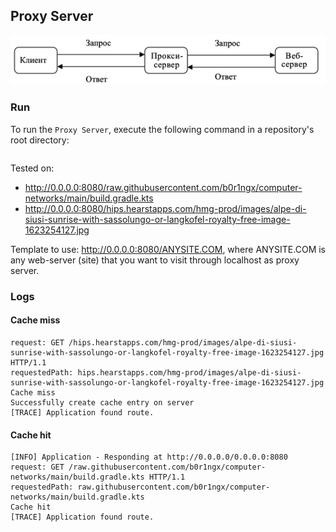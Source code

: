 ## Proxy Server

![Proxy Server Architecture](architecture.png)

### Run

To run the `Proxy Server`, execute the following command in a repository's root directory:

```

```

Tested on:

- http://0.0.0.0:8080/raw.githubusercontent.com/b0r1ngx/computer-networks/main/build.gradle.kts
- http://0.0.0.0:8080/hips.hearstapps.com/hmg-prod/images/alpe-di-siusi-sunrise-with-sassolungo-or-langkofel-royalty-free-image-1623254127.jpg

Template to use: http://0.0.0.0:8080/ANYSITE.COM, where ANYSITE.COM is any web-server (site) that you want to visit
through localhost as proxy server.

### Logs

#### Cache miss

```
request: GET /hips.hearstapps.com/hmg-prod/images/alpe-di-siusi-sunrise-with-sassolungo-or-langkofel-royalty-free-image-1623254127.jpg HTTP/1.1
requestedPath: hips.hearstapps.com/hmg-prod/images/alpe-di-siusi-sunrise-with-sassolungo-or-langkofel-royalty-free-image-1623254127.jpg
Cache miss
Successfully create cache entry on server
[TRACE] Application found route.
```

#### Cache hit

```
[INFO] Application - Responding at http://0.0.0.0/0.0.0.0:8080
request: GET /raw.githubusercontent.com/b0r1ngx/computer-networks/main/build.gradle.kts HTTP/1.1
requestedPath: raw.githubusercontent.com/b0r1ngx/computer-networks/main/build.gradle.kts
Cache hit
[TRACE] Application found route.
```
